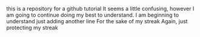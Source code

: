 this is a repository for a github tutorial
It seems a little confusing, however I am going to continue doing my best to understand.
I am beginning to understand
just adding another line
For the sake of my streak
Again, just protecting my streak
